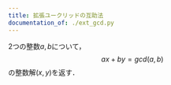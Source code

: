 ```yaml
---
title: 拡張ユークリッドの互助法
documentation_of: ./ext_gcd.py
---
```


2つの整数$a,b$について，
$$ax+by=gcd(a,b)$$
の整数解$(x,y)$を返す．